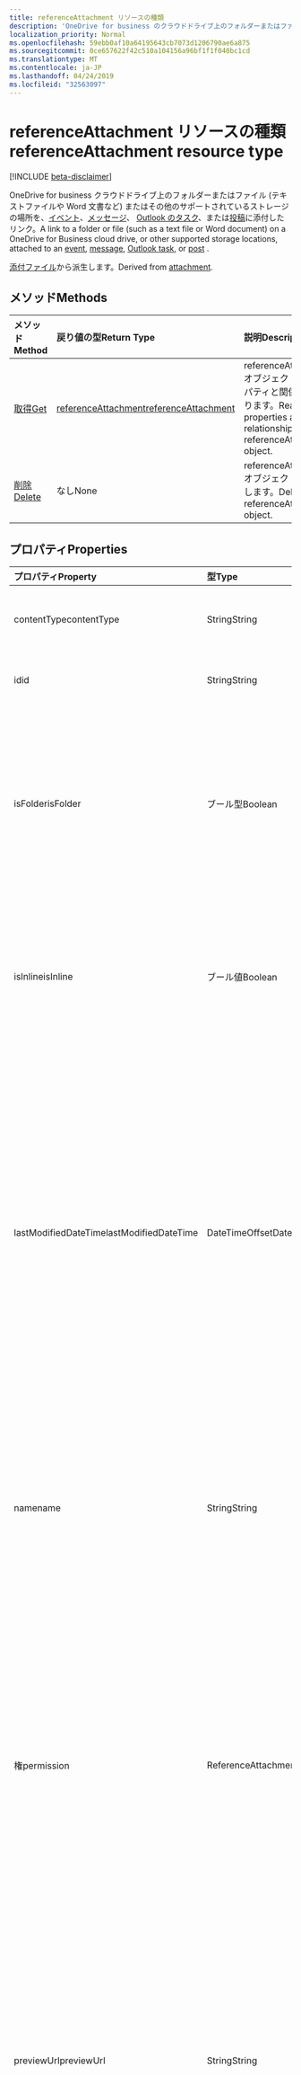 ```yaml
---
title: referenceAttachment リソースの種類
description: 'OneDrive for business のクラウドドライブ上のフォルダーまたはファイル (テキストファイルや Word 文書など) またはその他のサポートされているストレージの場所へのリンクは、 '
localization_priority: Normal
ms.openlocfilehash: 59ebb0af10a64195643cb7073d1206790ae6a875
ms.sourcegitcommit: 0ce657622f42c510a104156a96bf1f1f040bc1cd
ms.translationtype: MT
ms.contentlocale: ja-JP
ms.lasthandoff: 04/24/2019
ms.locfileid: "32563097"
---
```

# <a name="referenceattachment-resource-type"></a><span data-ttu-id="a32e3-103">referenceAttachment リソースの種類</span><span class="sxs-lookup"><span data-stu-id="a32e3-103">referenceAttachment resource type</span></span>

[!INCLUDE [beta-disclaimer](../../includes/beta-disclaimer.md)]

<span data-ttu-id="a32e3-104">OneDrive for business クラウドドライブ上のフォルダーまたはファイル (テキストファイルや Word 文書など) またはその他のサポートされているストレージの場所を、[イベント](../resources/event.md)、[メッセージ](../resources/message.md)、 [Outlook のタスク](../resources/outlooktask.md)、または[投稿](../resources/post.md)に添付したリンク。</span><span class="sxs-lookup"><span data-stu-id="a32e3-104">A link to a folder or file (such as a text file or Word document) on a OneDrive for Business cloud drive, or other supported storage locations, attached to an [event](../resources/event.md), [message](../resources/message.md), [Outlook task](../resources/outlooktask.md), or [post](../resources/post.md) .</span></span>

<span data-ttu-id="a32e3-105">[添付ファイル](attachment.md)から派生します。</span><span class="sxs-lookup"><span data-stu-id="a32e3-105">Derived from [attachment](attachment.md).</span></span>

## <a name="methods"></a><span data-ttu-id="a32e3-106">メソッド</span><span class="sxs-lookup"><span data-stu-id="a32e3-106">Methods</span></span>

| <span data-ttu-id="a32e3-107">メソッド</span><span class="sxs-lookup"><span data-stu-id="a32e3-107">Method</span></span>       | <span data-ttu-id="a32e3-108">戻り値の型</span><span class="sxs-lookup"><span data-stu-id="a32e3-108">Return Type</span></span>  |<span data-ttu-id="a32e3-109">説明</span><span class="sxs-lookup"><span data-stu-id="a32e3-109">Description</span></span>|
|:---------------|:--------|:----------|
|[<span data-ttu-id="a32e3-110">取得</span><span class="sxs-lookup"><span data-stu-id="a32e3-110">Get</span></span>](../api/attachment-get.md) | [<span data-ttu-id="a32e3-111">referenceAttachment</span><span class="sxs-lookup"><span data-stu-id="a32e3-111">referenceAttachment</span></span>](referenceattachment.md) |<span data-ttu-id="a32e3-112">referenceAttachment オブジェクトのプロパティと関係を読み取ります。</span><span class="sxs-lookup"><span data-stu-id="a32e3-112">Read properties and relationships of referenceAttachment object.</span></span>|
|[<span data-ttu-id="a32e3-113">削除</span><span class="sxs-lookup"><span data-stu-id="a32e3-113">Delete</span></span>](../api/attachment-delete.md) | <span data-ttu-id="a32e3-114">なし</span><span class="sxs-lookup"><span data-stu-id="a32e3-114">None</span></span> |<span data-ttu-id="a32e3-115">referenceAttachment オブジェクトを削除します。</span><span class="sxs-lookup"><span data-stu-id="a32e3-115">Delete referenceAttachment object.</span></span> |

## <a name="properties"></a><span data-ttu-id="a32e3-116">プロパティ</span><span class="sxs-lookup"><span data-stu-id="a32e3-116">Properties</span></span>
| <span data-ttu-id="a32e3-117">プロパティ</span><span class="sxs-lookup"><span data-stu-id="a32e3-117">Property</span></span>     | <span data-ttu-id="a32e3-118">型</span><span class="sxs-lookup"><span data-stu-id="a32e3-118">Type</span></span>   |<span data-ttu-id="a32e3-119">説明</span><span class="sxs-lookup"><span data-stu-id="a32e3-119">Description</span></span>|
|:---------------|:--------|:----------|
|<span data-ttu-id="a32e3-120">contentType</span><span class="sxs-lookup"><span data-stu-id="a32e3-120">contentType</span></span>|<span data-ttu-id="a32e3-121">String</span><span class="sxs-lookup"><span data-stu-id="a32e3-121">String</span></span>|<span data-ttu-id="a32e3-122">添付ファイルのコンテンツ タイプ。</span><span class="sxs-lookup"><span data-stu-id="a32e3-122">The content type of the attachment.</span></span> <span data-ttu-id="a32e3-123">省略可能。</span><span class="sxs-lookup"><span data-stu-id="a32e3-123">Optional.</span></span>|
|<span data-ttu-id="a32e3-124">id</span><span class="sxs-lookup"><span data-stu-id="a32e3-124">id</span></span>|<span data-ttu-id="a32e3-125">String</span><span class="sxs-lookup"><span data-stu-id="a32e3-125">String</span></span>|<span data-ttu-id="a32e3-p102">添付ファイル ID。読み取り専用です。</span><span class="sxs-lookup"><span data-stu-id="a32e3-p102">The attachment ID.  Read-only.</span></span>|
|<span data-ttu-id="a32e3-128">isFolder</span><span class="sxs-lookup"><span data-stu-id="a32e3-128">isFolder</span></span>|<span data-ttu-id="a32e3-129">ブール型</span><span class="sxs-lookup"><span data-stu-id="a32e3-129">Boolean</span></span>|<span data-ttu-id="a32e3-130">添付ファイルがフォルダーへのリンクであるかどうかを指定します。</span><span class="sxs-lookup"><span data-stu-id="a32e3-130">Specifies whether the attachment is a link to a folder.</span></span> <span data-ttu-id="a32e3-131">**sourceurl**がフォルダーへのリンクの場合は、true に設定する必要があります。</span><span class="sxs-lookup"><span data-stu-id="a32e3-131">Must set this to true if **sourceUrl** is a link to a folder.</span></span> <span data-ttu-id="a32e3-132">省略可能。</span><span class="sxs-lookup"><span data-stu-id="a32e3-132">Optional.</span></span>|
|<span data-ttu-id="a32e3-133">isInline</span><span class="sxs-lookup"><span data-stu-id="a32e3-133">isInline</span></span>|<span data-ttu-id="a32e3-134">ブール値</span><span class="sxs-lookup"><span data-stu-id="a32e3-134">Boolean</span></span>|<span data-ttu-id="a32e3-135">添付ファイルを埋め込みオブジェクトの本文にインラインで表示する場合は、true に設定します。</span><span class="sxs-lookup"><span data-stu-id="a32e3-135">Set to true if the attachment appears inline in the body of the embedding object.</span></span> <span data-ttu-id="a32e3-136">省略可能。</span><span class="sxs-lookup"><span data-stu-id="a32e3-136">Optional.</span></span>|
|<span data-ttu-id="a32e3-137">lastModifiedDateTime</span><span class="sxs-lookup"><span data-stu-id="a32e3-137">lastModifiedDateTime</span></span>|<span data-ttu-id="a32e3-138">DateTimeOffset</span><span class="sxs-lookup"><span data-stu-id="a32e3-138">DateTimeOffset</span></span>|<span data-ttu-id="a32e3-139">添付ファイルが最後に変更された日時。</span><span class="sxs-lookup"><span data-stu-id="a32e3-139">The date and time when the attachment was last modified.</span></span> <span data-ttu-id="a32e3-140">Timestamp 型は、ISO 8601 形式を使用して日付と時刻の情報を表し、常に UTC 時間です。</span><span class="sxs-lookup"><span data-stu-id="a32e3-140">The Timestamp type represents date and time information using ISO 8601 format and is always in UTC time.</span></span> <span data-ttu-id="a32e3-141">たとえば、2014 年 1 月 1 日午前 0 時 (UTC) は、次のようになります。`'2014-01-01T00:00:00Z'`</span><span class="sxs-lookup"><span data-stu-id="a32e3-141">For example, midnight UTC on Jan 1, 2014 would look like this: `'2014-01-01T00:00:00Z'`.</span></span> <span data-ttu-id="a32e3-142">省略可能。</span><span class="sxs-lookup"><span data-stu-id="a32e3-142">Optional.</span></span>|
|<span data-ttu-id="a32e3-143">name</span><span class="sxs-lookup"><span data-stu-id="a32e3-143">name</span></span>|<span data-ttu-id="a32e3-144">String</span><span class="sxs-lookup"><span data-stu-id="a32e3-144">String</span></span>|<span data-ttu-id="a32e3-145">埋め込まれた添付ファイルを表すアイコンの下に表示されるテキスト。</span><span class="sxs-lookup"><span data-stu-id="a32e3-145">The text that is displayed below the icon representing the embedded attachment.</span></span> <span data-ttu-id="a32e3-146">実際のファイル名である必要はありません。</span><span class="sxs-lookup"><span data-stu-id="a32e3-146">This does not need to be the actual file name.</span></span> <span data-ttu-id="a32e3-147">必須。</span><span class="sxs-lookup"><span data-stu-id="a32e3-147">Required.</span></span>|
|<span data-ttu-id="a32e3-148">権</span><span class="sxs-lookup"><span data-stu-id="a32e3-148">permission</span></span>|<span data-ttu-id="a32e3-149">ReferenceAttachmentPermissions</span><span class="sxs-lookup"><span data-stu-id="a32e3-149">ReferenceAttachmentPermissions</span></span>|<span data-ttu-id="a32e3-150">**providertype**のプロバイダーの種類によって添付ファイルに付与されるアクセス許可を指定します。</span><span class="sxs-lookup"><span data-stu-id="a32e3-150">Specifies the permissions granted for the attachment by the type of provider in **providerType**.</span></span> <span data-ttu-id="a32e3-151">可能な値は、`other`、`view`、`edit`、`anonymousView`、`anonymousEdit`、`organizationView`、`organizationEdit` です。</span><span class="sxs-lookup"><span data-stu-id="a32e3-151">Possible values are: `other`, `view`, `edit`, `anonymousView`, `anonymousEdit`, `organizationView`, `organizationEdit`.</span></span> <span data-ttu-id="a32e3-152">省略可能。</span><span class="sxs-lookup"><span data-stu-id="a32e3-152">Optional.</span></span>|
|<span data-ttu-id="a32e3-153">previewUrl</span><span class="sxs-lookup"><span data-stu-id="a32e3-153">previewUrl</span></span>|<span data-ttu-id="a32e3-154">String</span><span class="sxs-lookup"><span data-stu-id="a32e3-154">String</span></span>|<span data-ttu-id="a32e3-155">イメージ URL の参照添付ファイルにのみ適用され、プレビューイメージを取得します。</span><span class="sxs-lookup"><span data-stu-id="a32e3-155">Applies to only a reference attachment of an image - URL to get a preview image.</span></span> <span data-ttu-id="a32e3-156">**thumbnailUrl**および**プレビュー url**は、 **sourceurl**が画像ファイルを識別する場合にのみ使用します。</span><span class="sxs-lookup"><span data-stu-id="a32e3-156">Use **thumbnailUrl** and **previewUrl** only when **sourceUrl** identifies an image file.</span></span> <span data-ttu-id="a32e3-157">省略可能。</span><span class="sxs-lookup"><span data-stu-id="a32e3-157">Optional.</span></span>|
|<span data-ttu-id="a32e3-158">providerType</span><span class="sxs-lookup"><span data-stu-id="a32e3-158">providerType</span></span>|<span data-ttu-id="a32e3-159">ReferenceAttachmentProviders</span><span class="sxs-lookup"><span data-stu-id="a32e3-159">ReferenceAttachmentProviders</span></span>|<span data-ttu-id="a32e3-160">この contentType の添付ファイルをサポートするプロバイダーの種類。</span><span class="sxs-lookup"><span data-stu-id="a32e3-160">The type of provider that supports an attachment of this contentType.</span></span> <span data-ttu-id="a32e3-161">可能な値は、`other`、`oneDriveBusiness`、`oneDriveConsumer`、`dropbox` です。</span><span class="sxs-lookup"><span data-stu-id="a32e3-161">Possible values are: `other`, `oneDriveBusiness`, `oneDriveConsumer`, `dropbox`.</span></span> <span data-ttu-id="a32e3-162">省略可能。</span><span class="sxs-lookup"><span data-stu-id="a32e3-162">Optional.</span></span>|
|<span data-ttu-id="a32e3-163">size</span><span class="sxs-lookup"><span data-stu-id="a32e3-163">size</span></span>|<span data-ttu-id="a32e3-164">Int32</span><span class="sxs-lookup"><span data-stu-id="a32e3-164">Int32</span></span>|<span data-ttu-id="a32e3-165">参照添付ファイルのメッセージに格納されているメタデータのサイズ (バイト単位)。</span><span class="sxs-lookup"><span data-stu-id="a32e3-165">The size of the metadata in bytes that is stored on the message for the reference attachment.</span></span> <span data-ttu-id="a32e3-166">この値は実際のファイルのサイズを示すものではありません。</span><span class="sxs-lookup"><span data-stu-id="a32e3-166">This value does not indicate the size of the actual file.</span></span> <span data-ttu-id="a32e3-167">省略可能。</span><span class="sxs-lookup"><span data-stu-id="a32e3-167">Optional.</span></span>|
|<span data-ttu-id="a32e3-168">sourceUrl</span><span class="sxs-lookup"><span data-stu-id="a32e3-168">sourceUrl</span></span>|<span data-ttu-id="a32e3-169">文字列</span><span class="sxs-lookup"><span data-stu-id="a32e3-169">String</span></span>|<span data-ttu-id="a32e3-170">添付ファイルの内容を取得するための URL。</span><span class="sxs-lookup"><span data-stu-id="a32e3-170">URL to get the attachment content.</span></span> <span data-ttu-id="a32e3-171">これがフォルダーへの URL である場合、outlook または web 上の outlook でフォルダーが正しく表示されるようにするには、 **isfolder**を true に設定します。</span><span class="sxs-lookup"><span data-stu-id="a32e3-171">If this is a URL to a folder, then for the folder to be displayed correctly in Outlook or Outlook on the web, set **isFolder** to true.</span></span> <span data-ttu-id="a32e3-172">必須です。</span><span class="sxs-lookup"><span data-stu-id="a32e3-172">Required.</span></span>|
|<span data-ttu-id="a32e3-173">thumbnailUrl</span><span class="sxs-lookup"><span data-stu-id="a32e3-173">thumbnailUrl</span></span>|<span data-ttu-id="a32e3-174">String</span><span class="sxs-lookup"><span data-stu-id="a32e3-174">String</span></span>|<span data-ttu-id="a32e3-175">サムネイルイメージを取得するために、イメージ URL の参照添付ファイルにのみ適用されます。</span><span class="sxs-lookup"><span data-stu-id="a32e3-175">Applies to only a reference attachment of an image - URL to get a thumbnail image.</span></span> <span data-ttu-id="a32e3-176">**thumbnailUrl**および**プレビュー url**は、 **sourceurl**が画像ファイルを識別する場合にのみ使用します。</span><span class="sxs-lookup"><span data-stu-id="a32e3-176">Use **thumbnailUrl** and **previewUrl** only when **sourceUrl** identifies an image file.</span></span> <span data-ttu-id="a32e3-177">省略可能。</span><span class="sxs-lookup"><span data-stu-id="a32e3-177">Optional.</span></span>|

## <a name="relationships"></a><span data-ttu-id="a32e3-178">関係</span><span class="sxs-lookup"><span data-stu-id="a32e3-178">Relationships</span></span>
<span data-ttu-id="a32e3-179">なし</span><span class="sxs-lookup"><span data-stu-id="a32e3-179">None</span></span>



## <a name="json-representation"></a><span data-ttu-id="a32e3-180">JSON 表記</span><span class="sxs-lookup"><span data-stu-id="a32e3-180">JSON representation</span></span>

<span data-ttu-id="a32e3-181">以下は、リソースの JSON 表記です</span><span class="sxs-lookup"><span data-stu-id="a32e3-181">Here is a JSON representation of the resource</span></span>

<!-- {
  "blockType": "resource",
  "optionalProperties": [

  ],
  "@odata.type": "microsoft.graph.referenceAttachment"
}-->

```json
{
  "contentType": "string",
  "id": "string (identifier)",
  "isFolder": true,
  "isInline": true,
  "lastModifiedDateTime": "String (timestamp)",
  "name": "string",
  "permission": "string",
  "previewUrl": "string",
  "providerType": "string",
  "size": 1024,
  "sourceUrl": "string",
  "thumbnailUrl": "string"
}

```

<!-- uuid: 8fcb5dbc-d5aa-4681-8e31-b001d5168d79
2015-10-25 14:57:30 UTC -->
<!--
{
  "type": "#page.annotation",
  "description": "referenceAttachment resource",
  "keywords": "",
  "section": "documentation",
  "tocPath": "",
  "suppressions": [
    "Error: /api-reference/beta/resources/referenceattachment.md:\r\n      Exception processing links.\r\n    System.ArgumentException: Link Definition was null. Link text: !INCLUDE [beta-disclaimer](../../includes/beta-disclaimer.md)\r\n      at ApiDoctor.Validation.DocFile.get_LinkDestinations()\r\n      at ApiDoctor.Validation.DocSet.ValidateLinks(Boolean includeWarnings, String[] relativePathForFiles, IssueLogger issues, Boolean requireFilenameCaseMatch, Boolean printOrphanedFiles)"
  ]
}
-->
